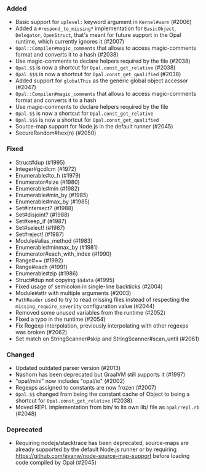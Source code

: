 <!--
Whitespace conventions:
- 4 spaces before ## titles
- 2 spaces before ### titles
- 1 spaces before normal text
-->

### Added

- Basic support for `uplevel:` keyword argument in `Kernel#warn` (#2006)
- Added a `#respond_to_missing?` implementation for `BasicObject`, `Delegator`, `OpenStruct`, that's meant for future support in the Opal runtime, which currently ignores it (#2007)
- `Opal::Compiler#magic_comments` that allows to access magic-comments format and converts it to a hash (#2038)
- Use magic-comments to declare helpers required by the file (#2038)
- `Opal.$$` is now a shortcut for `Opal.const_get_relative` (#2038)
- `Opal.$$$` is now a shortcut for `Opal.const_get_qualified` (#2038)
- Added support for `globalThis` as the generic global object accessor (#2047)
- `Opal::Compiler#magic_comments` that allows to access magic-comments format and converts it to a hash
- Use magic-comments to declare helpers required by the file
- `Opal.$$` is now a shortcut for `Opal.const_get_relative`
- `Opal.$$$` is now a shortcut for `Opal.const_get_qualified`
- Source-map support for Node.js in the default runner (#2045)
- SecureRandom#hex(n) (#2050)


### Fixed

- Struct#dup (#1995)
- Integer#gcdlcm (#1972)
- Enumerable#to_h (#1979)
- Enumerator#size (#1980)
- Enumerable#min (#1982)
- Enumerable#min_by (#1985)
- Enumerable#max_by (#1985)
- Set#intersect? (#1988)
- Set#disjoint? (#1988)
- Set#keep_if (#1987)
- Set#select! (#1987)
- Set#reject! (#1987)
- Module#alias_method (#1983)
- Enumerable#minmax_by (#1981)
- Enumerator#each_with_index (#1990)
- Range#== (#1992)
- Range#each (#1991)
- Enumerable#zip (#1986)
- Struct#dup not copying `$$data` (#1995)
- Fixed usage of semicolon in single-line backticks (#2004)
- Module#attr with multiple arguments (#2003)
- `PathReader` used to try to read missing files instead of respecting the `missing_require_severity` configuration value (#2044)
- Removed some unused variables from the runtime (#2052)
- Fixed a typo in the runtime (#2054)
- Fix Regexp interpolation, previously interpolating with other regexps was broken (#2062)
- Set match on StringScanner#skip and StringScanner#scan_until (#2061)


### Changed

- Updated outdated parser version (#2013)
- Nashorn has been deprecated but GraalVM still supports it (#1997)
- "opal/mini" now includes "opal/io" (#2002)
- Regexps assigned to constants are now frozen (#2007)
- `Opal.$$` changed from being the constant cache of Object to being a shortcut for `Opal.const_get_relative` (#2038)
- Moved REPL implementation from bin/ to its own lib/ file as `opal/repl.rb` (#2048)


### Deprecated

- Requiring nodejs/stacktrace has been deprecated, source-maps are already
  supported by the default Node.js runner or by requiring https://github.com/evanw/node-source-map-support
  before loading code compiled by Opal (#2045)
